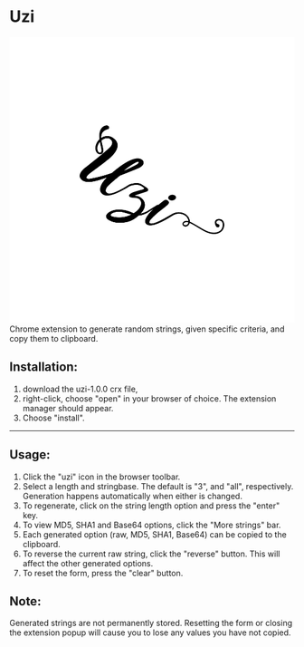 # Uzi
![alt text](https://github.com/KomboAmina/uzi/blob/main/Uzi%20Logo%201000-02.png?raw=true)
Chrome extension to generate random strings, given specific criteria, and copy them to clipboard.
<h2>Installation:</h2>
<ol>
	<li>download the uzi-1.0.0 crx file, </li>
	<li>right-click, choose "open" in your browser of choice. The extension manager should appear.</li>
	<li>Choose "install".</li>
</ol><hr />

<h2>Usage:</h2>
<ol>
	<li>Click the "uzi" icon in the browser toolbar.</li>
	<li>Select a length and stringbase. The default is "3", and "all", respectively. Generation happens automatically when either is changed.</li>
	<li>To regenerate, click on the string length option and press the "enter" key.</li>
	<li>To view MD5, SHA1 and Base64 options, click the "More strings" bar.</li>
	<li>Each generated option (raw, MD5, SHA1, Base64) can be copied to the clipboard.</li>
	<li>To reverse the current raw string, click the "reverse" button. This will affect the other generated options.</li>
	<li>To reset the form, press the "clear" button.</li>
</ol>

<h2>Note:</h2>
<p>Generated strings are not permanently stored. Resetting the form or closing the extension popup will cause you to lose any values you have not copied.</p>
